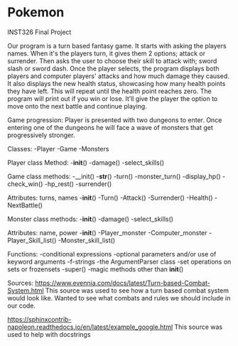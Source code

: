 # Pokemon

INST326 Final Project

Our program is a turn based fantasy game. It starts with asking the players names. When it's the players turn,
it gives them 2 options; attack or surrender. Then asks the user to choose their skill to attack with; sword slash 
or sword dash. Once the player selects, the program displays both players and computer players' attacks and how much 
damage they caused. It also displays the new health status, showcasing how many health points they have left. This
will repeat until the health point reaches zero. The program will print out if you win or lose. It’ll give the player 
the option to move onto the next battle and continue playing. 

Game progression: 
Player is presented with two dungeons to enter. Once entering one of the dungeons he will face a wave of monsters that
get progressively stronger. 

Classes:
-Player
-Game
-Monsters

Player class Method:
-__init__()
-damage()
-select_skills()

Game class methods:
-__init()
-__str__()
-turn()
-monster_turn()
-display_hp()
-check_win()
-hp_rest()
-surrender()

Attributes: turns, names
-__init__()
-Turn()
-Attack()
-Surrender()
-Health()
-NextBattle()

Monster class methods:
-__init__()
-damage()
-select_skills()

Attributes: name, power
-__init__()
-Player_monster
-Computer_monster
-Player_Skill_list()
-Monster_skill_list()

Functions:
-conditional expressions
-optional parameters and/or use of keyword arguments
-f-strings
-the ArgumentParser class
-set operations on sets or frozensets
-super()
-magic methods other than __init__()
 
Sources:
https://www.evennia.com/docs/latest/Turn-based-Combat-System.html 
This source was used to see how a turn based combat system would look like. Wanted to see what combats and 
rules we should include in our code.

https://sphinxcontrib-napoleon.readthedocs.io/en/latest/example_google.html 
This source was used to help with docstrings 








